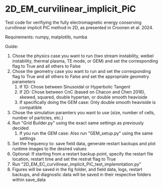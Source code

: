 # 2D_EM_curvilinear_implicit_PiC
Test code for verifiying the fully electromagnetic energy conserving curvilinear implicit PiC method in 2D, as presented in Croonen et al. 2024. 

Requirements:
numpy, matplotlib, numba

Guide:
1) Chose the physics case you want to run (two stream instability, weibel instability, thermal plasma, TE mode, or GEM) and set the corresponding flag to True and all others to False
2) Chose the geometry case you want to run and set the corresponding flag to True and all others to False and set the appropriate geometry parameters
   1) If 1D: Chose between Sinusoidal or Hyperbolic Tangent
   2) If 2D: Chose between CnC (based on Chacon and Chen 2016), skewed, squared, double hypertan, or double smooth heaviside
   3) If specifically doing the GEM case: Only double smooth heaviside is compatible
4) Chose the simulation paramters you want to use (size, number of cells, number of particles, etc.)
5) Run "Grid Builder.py" using the exact same settings as previously decided
   1) If you run the GEM case: Also run "GEM_setup.py" using the same settings
6) Set the frequency to: save field data, generate restart backups and plot runtime images to the desired values
7) Optional: If starting from a restart backup point, specify the restart file location, restart time and set the restrat flag to True
8) Run "2D_EM_EC_curvilinear_implicit_PiC_test_implemntation.py"
9) Figures will be saved in the fig folder, and field data, logs, restart backups, and diagnostic data will be saved in their respective folders within save_data
